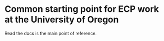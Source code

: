 # Common starting point for ECP work at the University of Oregon

Read the docs is the main point of reference.
